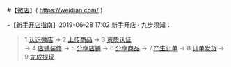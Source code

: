 
#【[微店](https://weidian.com/)】( https://weidian.com/ ) 

 -【[新手开店指南](https://d.weidian.com/weidian-pc/pc-vue-help/?spider_token=7bb8#/index?source=1)】2019-06-28 17:02  新手开店 · 九步须知：
> 1.[认识微店](https://vmspub.weidian.com/gaia/27272/6dc36893.html?spider_token=e975&wfr=h5direct_wxh5%3Fvmsrem&share_relation=9db8e659bc422c51_457320687_1)
>  ->
> 2.[上传商品](https://vmspub.weidian.com/gaia/27322/07fe699e.html?spider_token=1b5e&wfr=h5direct_wxh5%3Fvmsrem&share_relation=9db8e659bc422c51_457320687_1) 
>  ->
> 3.[资质认证](https://vmspub.weidian.com/gaia/27438/f77f8fdf.html?spider_token=3905&wfr=h5direct_wxh5%3Fvmsrem&share_relation=9db8e659bc422c51_457320687_1)  
>  ->
> 4.[店铺装修](https://vmspub.weidian.com/gaia/27439/e3a1a030.html?spider_token=a800&wfr=h5direct_wxh5%3Fvmsrem&share_relation=9db8e659bc422c51_457320687_1)
>  ->
> 5.[分享店铺](https://vmspub.weidian.com/gaia/27440/f91a7ee3.html?spider_token=bd59&wfr=h5direct_wxh5%3Fvmsrem&share_relation=9db8e659bc422c51_457320687_1) 
>  ->
> 6.[分享商品](https://vmspub.weidian.com/gaia/27441/bd3f7878.html?spider_token=d1bf&wfr=h5direct_wxh5%3Fvmsrem&share_relation=9db8e659bc422c51_457320687_1) 
>  ->
> 7.[产生订单](https://vmspub.weidian.com/gaia/27442/7d7f5a4b.html?spider_token=499a&wfr=h5direct_wxh5%3Fvmsrem&share_relation=9db8e659bc422c51_457320687_1) 
>  ->
> 8.[订单发货](https://vmspub.weidian.com/gaia/27387/3cc68ec6.html?spider_token=8f1b&wfr=h5direct_wxh5%3Fvmsrem&share_relation=9db8e659bc422c51_457320687_1) 
>  ->
> 9.[完成提现](https://vmspub.weidian.com/gaia/27443/1ad148fd.html?spider_token=ac51&wfr=h5direct_wxh5%3Fvmsrem&share_relation=9db8e659bc422c51_457320687_1) 
